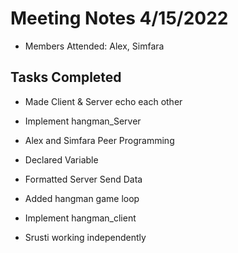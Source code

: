 # Meeting Notes 4/15/2022
+ Members Attended: Alex, Simfara

## Tasks Completed

+ Made Client & Server echo each other

+ Implement hangman_Server
 + Alex and Simfara Peer Programming 
  + Declared Variable
  + Formatted Server Send Data
  + Added hangman game loop

+ Implement hangman_client 
 + Srusti working independently



 



